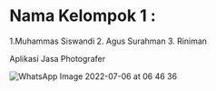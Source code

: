 # Nama Kelompok 1 :
1.Muhammas Siswandi
2. Agus Surahman
3. Riniman

Aplikasi Jasa Photografer

![WhatsApp Image 2022-07-06 at 06 46 36](https://user-images.githubusercontent.com/97490566/177430704-ecd8246b-da8b-43e3-a583-d7a5c8f8c129.jpeg)
